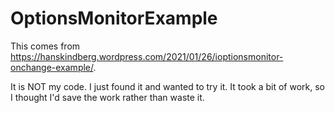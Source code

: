 # OptionsMonitorExample

This comes from https://hanskindberg.wordpress.com/2021/01/26/ioptionsmonitor-onchange-example/.

It is NOT my code.  I just found it and wanted to try it.  It took a bit of work, so I thought I'd save the work rather than waste it.
